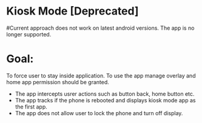 # Kiosk Mode [Deprecated]

#Current approach does not work on latest android versions. The app is no longer supported.

# Goal:

To force user to stay inside application.
To use the app manage overlay and home app permission should be granted.

- The app intercepts usrer actions such as button back, home button etc.
- The app tracks if the phone is rebooted and displays kiosk mode app as the first app.
- The app does not allow user to lock the phone and turn off display.
